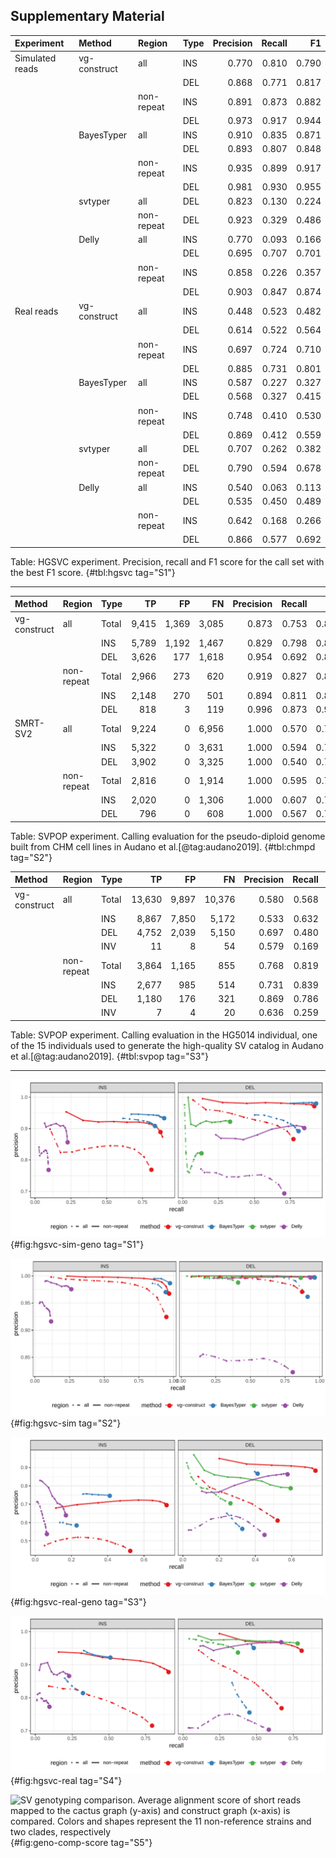 ## Supplementary Material

| Experiment      | Method       | Region     | Type | Precision | Recall |    F1 |
|:----------------|:-------------|:-----------|:-----|----------:|-------:|------:|
| Simulated reads | vg-construct | all        | INS  |     0.770 |  0.810 | 0.790 |
|                 |              |            | DEL  |     0.868 |  0.771 | 0.817 |
|                 |              | non-repeat | INS  |     0.891 |  0.873 | 0.882 |
|                 |              |            | DEL  |     0.973 |  0.917 | 0.944 |
|                 | BayesTyper   | all        | INS  |     0.910 |  0.835 | 0.871 |
|                 |              |            | DEL  |     0.893 |  0.807 | 0.848 |
|                 |              | non-repeat | INS  |     0.935 |  0.899 | 0.917 |
|                 |              |            | DEL  |     0.981 |  0.930 | 0.955 |
|                 | svtyper      | all        | DEL  |     0.823 |  0.130 | 0.224 |
|                 |              | non-repeat | DEL  |     0.923 |  0.329 | 0.486 |
|                 | Delly        | all        | INS  |     0.770 |  0.093 | 0.166 |
|                 |              |            | DEL  |     0.695 |  0.707 | 0.701 |
|                 |              | non-repeat | INS  |     0.858 |  0.226 | 0.357 |
|                 |              |            | DEL  |     0.903 |  0.847 | 0.874 |
| Real reads      | vg-construct | all        | INS  |     0.448 |  0.523 | 0.482 |
|                 |              |            | DEL  |     0.614 |  0.522 | 0.564 |
|                 |              | non-repeat | INS  |     0.697 |  0.724 | 0.710 |
|                 |              |            | DEL  |     0.885 |  0.731 | 0.801 |
|                 | BayesTyper   | all        | INS  |     0.587 |  0.227 | 0.327 |
|                 |              |            | DEL  |     0.568 |  0.327 | 0.415 |
|                 |              | non-repeat | INS  |     0.748 |  0.410 | 0.530 |
|                 |              |            | DEL  |     0.869 |  0.412 | 0.559 |
|                 | svtyper      | all        | DEL  |     0.707 |  0.262 | 0.382 |
|                 |              | non-repeat | DEL  |     0.790 |  0.594 | 0.678 |
|                 | Delly        | all        | INS  |     0.540 |  0.063 | 0.113 |
|                 |              |            | DEL  |     0.535 |  0.450 | 0.489 |
|                 |              | non-repeat | INS  |     0.642 |  0.168 | 0.266 |
|                 |              |            | DEL  |     0.866 |  0.577 | 0.692 |

Table: HGSVC experiment. Precision, recall and F1 score for the call set with the best F1 score. {#tbl:hgsvc tag="S1"}

---

| Method       | Region     | Type  |    TP |    FP |    FN | Precision | Recall |    F1 |
|:-------------|:-----------|:------|------:|------:|------:|----------:|-------:|------:|
| vg-construct | all        | Total | 9,415 | 1,369 | 3,085 |     0.873 |  0.753 | 0.809 |
|              |            | INS   | 5,789 | 1,192 | 1,467 |     0.829 |  0.798 | 0.813 |
|              |            | DEL   | 3,626 |   177 | 1,618 |     0.954 |  0.692 | 0.802 |
|              | non-repeat | Total | 2,966 |   273 |   620 |     0.919 |  0.827 | 0.871 |
|              |            | INS   | 2,148 |   270 |   501 |     0.894 |  0.811 | 0.851 |
|              |            | DEL   |   818 |     3 |   119 |     0.996 |  0.873 | 0.931 |
| SMRT-SV2     | all        | Total | 9,224 |     0 | 6,956 |     1.000 |  0.570 | 0.726 |
|              |            | INS   | 5,322 |     0 | 3,631 |     1.000 |  0.594 | 0.746 |
|              |            | DEL   | 3,902 |     0 | 3,325 |     1.000 |  0.540 | 0.701 |
|              | non-repeat | Total | 2,816 |     0 | 1,914 |     1.000 |  0.595 | 0.746 |
|              |            | INS   | 2,020 |     0 | 1,306 |     1.000 |  0.607 | 0.756 |
|              |            | DEL   |   796 |     0 |   608 |     1.000 |  0.567 | 0.724 |

Table: SVPOP experiment. Calling evaluation for the pseudo-diploid genome built from CHM cell lines in Audano et al.[@tag:audano2019]. {#tbl:chmpd tag="S2"}


| Method       | Region     | Type  |     TP |    FP |     FN | Precision | Recall |    F1 |
|:-------------|:-----------|:------|-------:|------:|-------:|----------:|-------:|------:|
| vg-construct | all        | Total | 13,630 | 9,897 | 10,376 |     0.580 |  0.568 | 0.574 |
|              |            | INS   |  8,867 | 7,850 |  5,172 |     0.533 |  0.632 | 0.578 |
|              |            | DEL   |  4,752 | 2,039 |  5,150 |     0.697 |  0.480 | 0.568 |
|              |            | INV   |     11 |     8 |     54 |     0.579 |  0.169 | 0.262 |
|              | non-repeat | Total |  3,864 | 1,165 |    855 |     0.768 |  0.819 | 0.792 |
|              |            | INS   |  2,677 |   985 |    514 |     0.731 |  0.839 | 0.781 |
|              |            | DEL   |  1,180 |   176 |    321 |     0.869 |  0.786 | 0.825 |
|              |            | INV   |      7 |     4 |     20 |     0.636 |  0.259 | 0.368 |


Table: SVPOP experiment. Calling evaluation in the HG5014 individual, one of the 15 individuals used to generate the high-quality SV catalog in Audano et al.[@tag:audano2019]. {#tbl:svpop tag="S3"}

---


![**Structural variants from the HGSVC dataset**. Genotyping evaluation for simulated reads.](images/hgsvc-sim-geno.png){#fig:hgsvc-sim-geno tag="S1"}

![**Structural variants from the HGSVC dataset**. Calling evaluation for simulated reads.](images/hgsvc-sim.png){#fig:hgsvc-sim tag="S2"}

![**Structural variants from the HGSVC dataset**. Genotyping evaluation for real reads.](images/hgsvc-real-geno.png){#fig:hgsvc-real-geno tag="S3"}

![**Structural variants from the HGSVC dataset**. Calling evaluation for real reads.](images/hgsvc-real.png){#fig:hgsvc-real tag="S4"}


![**SV genotyping comparison.** 
Average alignment score of short reads mapped to the *cactus graph* (y-axis) and *construct graph* (x-axis) is compared. 
Colors and shapes represent the 11 non-reference strains and two clades, respectively
](images/yeast-genotyping-score.png){#fig:geno-comp-score tag="S5"}
